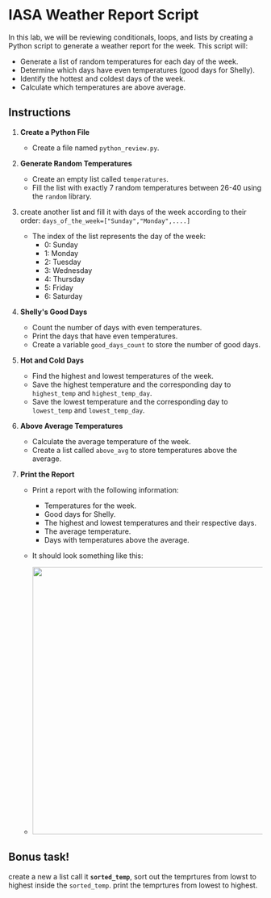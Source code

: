# IASA Weather Report Script

In this lab, we will be reviewing conditionals, loops, and lists by creating a Python script to generate a weather report for the week. This script will:

- Generate a list of random temperatures for each day of the week.
- Determine which days have even temperatures (good days for Shelly).
- Identify the hottest and coldest days of the week.
- Calculate which temperatures are above average.


## Instructions

1. **Create a Python File**
    - Create a file named `python_review.py`.

2. **Generate Random Temperatures**
    - Create an empty list called `temperatures`.
    - Fill the list with exactly 7 random temperatures between 26-40 using the `random` library.
3. create another list and fill it with days of the week according to their order:
    `days_of_the_week=["Sunday","Monday",....]`
    - The index of the list represents the day of the week:
        - 0: Sunday
        - 1: Monday
        - 2: Tuesday
        - 3: Wednesday
        - 4: Thursday
        - 5: Friday
        - 6: Saturday

3. **Shelly's Good Days**
    - Count the number of days with even temperatures.
    - Print the days that have even temperatures.
    - Create a variable `good_days_count` to store the number of good days.

4. **Hot and Cold Days**
    - Find the highest and lowest temperatures of the week.
    - Save the highest temperature and the corresponding day to `highest_temp` and `highest_temp_day`.
    - Save the lowest temperature and the corresponding day to `lowest_temp` and `lowest_temp_day`.

5. **Above Average Temperatures**
    - Calculate the average temperature of the week.
    - Create a list called `above_avg` to store temperatures above the average.

6. **Print the Report**
    - Print a report with the following information:
        - Temperatures for the week.
        - Good days for Shelly.
        - The highest and lowest temperatures and their respective days.
        - The average temperature.
        - Days with temperatures above the average.
    - It should look something like this:

   - <img src="https://raw.githubusercontent.com/meet-projects/Y2-Summer-Labs/master/2.1%20python%20review%20%231/temp%20report.jpg" width="670" height="530">

## Bonus task!
create a new a list call it **`sorted_temp`**,
sort out the temprtures from lowst to highest inside the `sorted_temp`.
print the temprtures from lowest to highest.